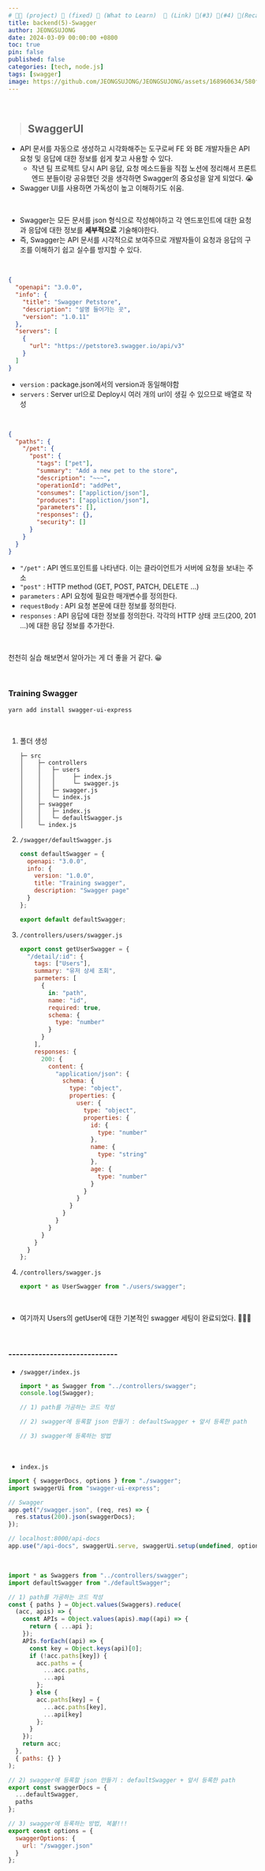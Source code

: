 ```yaml
---
# 👨‍💻 (project) 📌 (fixed) 📖 (What to Learn)  🌱 (Link) 🧷(#3) 📌(#4) 👀(Recap)
title: backend(5)-Swagger
author: JEONGSUJONG
date: 2024-03-09 00:00:00 +0800
toc: true
pin: false
published: false
categories: [tech, node.js]
tags: [swagger]
image: https://github.com/JEONGSUJONG/JEONGSUJONG/assets/168960634/580ff546-c5d4-4502-a0c3-489b13a49870
---
```


<br>

> ## SwaggerUI

- API 문서를 자동으로 생성하고 시각화해주는 도구로써 FE 와 BE 개발자들은 API 요청 및 응답에 대한 정보를 쉽게 찾고 사용할 수 있다.
  - 작년 팀 프로젝트 당시 API 응답, 요청 메소드들을 직접 노션에 정리해서 프론트엔드 분들이랑 공유했던 것을 생각하면 Swagger의 중요성을 알게 되었다. 😭
- Swagger UI를 사용하면 가독성이 높고 이해하기도 쉬움.

<br>

<!-- ![image](https://github.com/JEONGSUJONG/github-mainpage/assets/142254876/e97c6b45-7993-42e5-8795-b4d45d3141f4) -->

- Swagger는 모든 문서를 json 형식으로 작성해야하고 각 엔드포인트에 대한 요청과 응답에 대한 정보를 **세부적으로** 기술해야한다.
- 즉, Swagger는 API 문서를 시각적으로 보여주므로 개발자들이 요청과 응답의 구조를 이해하기 쉽고 실수를 방지할 수 있다.

<br>

```json
{
  "openapi": "3.0.0",
  "info": {
    "title": "Swagger Petstore",
    "description": "설명 들어가는 곳",
    "version": "1.0.11"
  },
  "servers": [
    {
      "url": "https://petstore3.swagger.io/api/v3"
    }
  ]
}
```

<!-- ![image](https://github.com/JEONGSUJONG/github-mainpage/assets/142254876/24e964f2-56ac-4e9d-8ad1-ea1d03881dc1) -->

- `version` : package.json에서의 version과 동일해야함
- `servers` : Server url으로 Deploy시 여러 개의 url이 생길 수 있으므로 배열로 작성

<br>

```json
{
  "paths": {
    "/pet": {
      "post": {
        "tags": ["pet"],
        "summary": "Add a new pet to the store",
        "description": "~~~",
        "operationId": "addPet",
        "consumes": ["appliction/json"],
        "produces": ["appliction/json"],
        "parameters": [],
        "responses": {},
        "security": []
      }
    }
  }
}
```

- `"/pet"` : API 엔드포인트를 나타낸다. 이는 클라이언트가 서버에 요청을 보내는 주소
- `"post"` : HTTP method (GET, POST, PATCH, DELETE ...)
- `parameters` : API 요청에 필요한 매개변수를 정의한다.
- `requestBody` : API 요청 본문에 대한 정보를 정의한다.
- `responses` : API 응답에 대한 정보를 정의한다. 각각의 HTTP 상태 코드(200, 201 ...)에 대한 응답 정보를 추가한다.

<br>

천천히 실습 해보면서 알아가는 게 더 좋을 거 같다. 😀

<br>

### Training Swagger

`yarn add install swagger-ui-express`

<br>

1. 폴더 생성

   ```
   ├─ src
   │    ├─ controllers
   │    │   ├─ users
   │    │   │     ├─ index.js
   │    │   │     └─ swagger.js
   │    │   ├─ swagger.js
   │    │   └─ index.js
   │    ├─ swagger
   │    │   ├─ index.js
   │    │   └─ defaultSwagger.js
   │    └─ index.js
   ```

2. `/swagger/defaultSwagger.js`

   ```javascript
   const defaultSwagger = {
     openapi: "3.0.0",
     info: {
       version: "1.0.0",
       title: "Training swagger",
       description: "Swagger page"
     }
   };

   export default defaultSwagger;
   ```

3. `/controllers/users/swagger.js`

   ```javascript
   export const getUserSwagger = {
     "/detail/:id": {
       tags: ["Users"],
       summary: "유저 상세 조회",
       parmeters: [
         {
           in: "path",
           name: "id",
           required: true,
           schema: {
             type: "number"
           }
         }
       ],
       responses: {
         200: {
           content: {
             "application/json": {
               schema: {
                 type: "object",
                 properties: {
                   user: {
                     type: "object",
                     properties: {
                       id: {
                         type: "number"
                       },
                       name: {
                         type: "string"
                       },
                       age: {
                         type: "number"
                       }
                     }
                   }
                 }
               }
             }
           }
         }
       }
     }
   };
   ```

4. `/controllers/swagger.js`

   ```javascript
   export * as UserSwagger from "./users/swagger";
   ```

<br>

- 여기까지 Users의 getUser에 대한 기본적인 swagger 세팅이 완료되었다. 🥵🥵🥵

<br>

### -----------------------------

- `/swagger/index.js`

  ```javascript
  import * as Swagger from "../controllers/swagger";
  console.log(Swagger);

  // 1) path를 가공하는 코드 작성

  // 2) swagger에 등록할 json 만들기 : defaultSwagger + 앞서 등록한 path

  // 3) swagger에 등록하는 방법
  ```

<!-- ![image](https://github.com/JEONGSUJONG/JEONGSUJONG/assets/142254876/80efc9df-4e15-4779-8a70-35d2c29321d0) -->

<br>

- `index.js`

```javascript
import { swaggerDocs, options } from "./swagger";
import swaggerUi from "swagger-ui-express";

// Swagger
app.get("/swagger.json", (req, res) => {
  res.status(200).json(swaggerDocs);
});

// localhost:8000/api-docs
app.use("/api-docs", swaggerUi.serve, swaggerUi.setup(undefined, options));
```

<br>

```javascript
import * as Swaggers from "../controllers/swagger";
import defaultSwagger from "./defaultSwagger";

// 1) path를 가공하는 코드 작성
const { paths } = Object.values(Swaggers).reduce(
  (acc, apis) => {
    const APIs = Object.values(apis).map((api) => {
      return { ...api };
    });
    APIs.forEach((api) => {
      const key = Object.keys(api)[0];
      if (!acc.paths[key]) {
        acc.paths = {
          ...acc.paths,
          ...api
        };
      } else {
        acc.paths[key] = {
          ...acc.paths[key],
          ...api[key]
        };
      }
    });
    return acc;
  },
  { paths: {} }
);

// 2) swagger에 등록할 json 만들기 : defaultSwagger + 앞서 등록한 path
export const swaggerDocs = {
  ...defaultSwagger,
  paths
};

// 3) swagger에 등록하는 방법, 복붙!!!
export const options = {
  swaggerOptions: {
    url: "/swagger.json"
  }
};
```
